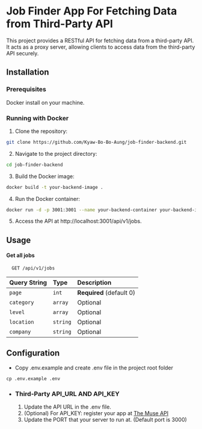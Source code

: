 
# Job Finder App For Fetching Data from Third-Party API

This project provides a RESTful API for fetching data from a third-party API. It acts as a proxy server, allowing clients to access data from the third-party API securely.

## Installation

### Prerequisites
Docker install on your machine.

### Running with Docker
1. Clone the repository:

```bash
git clone https://github.com/Kyaw-Bo-Bo-Aung/job-finder-backend.git
```

2. Navigate to the project directory:
```bash
cd job-finder-backend
```  

3. Build the Docker image:
```bash
docker build -t your-backend-image .
``` 

4. Run the Docker container:
```bash
docker run -d -p 3001:3001 --name your-backend-container your-backend-image
```

5. Access the API at http://localhost:3001/api/v1/jobs.


## Usage

#### Get all jobs

```http
  GET /api/v1/jobs
```

| Query String | Type       | Description                |
| :--------    | :-------   | :------------------------- |
| `page`       | `int`      | **Required** (default 0)   |
| `category`   | `array`    | Optional                   |
| `level`      | `array`    | Optional                   |
| `location`   | `string`   | Optional                   |
| `company`    | `string`   | Optional                   |



## Configuration

- Copy .env.example and create .env file in the project root folder
```
cp .env.example .env
```

- ### Third-Party API_URL AND API_KEY ### 
  1. Update the API URL in the .env file.
  2. (Optional) For API_KEY: register your app at [The Muse API](https://www.themuse.com/developers/api/v2)
  3. Update the PORT that your server to run at. (Default port is 3000)

  